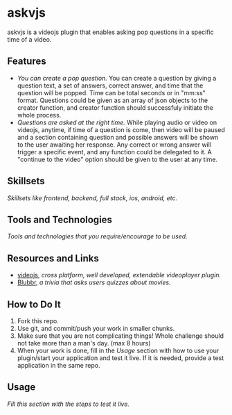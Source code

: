 # askvjs

askvjs is a videojs plugin that enables asking pop questions in a specific time of a video.


## Features

* *You can create a pop question.* You can create a question by giving a question text, a set of answers, correct answer, and time that the question will be popped. Time can be total seconds or in "mm:ss" format. Questions could be given as an array of json objects to the creator function, and creator function should successfuly initiate the whole process.
* *Questions are asked at the right time.* While playing audio or video on videojs, anytime, if time of a question is come, then video will be paused and a section containing question and possible answers will be shown to the user awaiting her response. Any correct or wrong answer will trigger a specific event, and any function could be delegated to it. A "continue to the video" option should be given to the user at any time.


## Skillsets

*Skillsets like frontend, backend, full stack, ios, android, etc.*


## Tools and Technologies

*Tools and technologies that you require/encourage to be used.*


## Resources and Links

* [videojs](http://www.videojs.com/), *cross platform, well developed, extendable videoplayer plugin.*
* [Blubbr](https://www.blubbr.tv/), *a trivia that asks users quizzes about movies.* 


## How to Do It

1. Fork this repo.
2. Use git, and commit/push your work in smaller chunks.
3. Make sure that you are not complicating things! Whole challenge should not take more than a man's day. (max 8 hours)
3. When your work is done, fill in the _*Usage*_ section with how to use your plugin/start your application and test it live. If it is needed, provide a test application in the same repo.


## Usage

_Fill this section with the steps to test it live._
